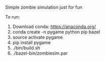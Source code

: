 Simple zombie simulation just for fun

To run:
1. Download conda: https://anaconda.org/
2. conda create -n pygame python pip bazel
3. source activate pygame
4. pip install pygame
5. ./bin/build.sh
6. ./bazel-bin/zombiesim.par
